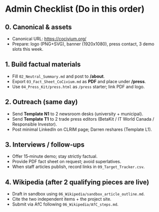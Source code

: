 # Admin Checklist (Do in this order)

## 0. Canonical & assets
- Canonical URL: https://cocivium.org/
- Prepare: logo (PNG+SVG), banner (1920x1080), press contact, 3 demo slots this week.

## 1. Build factual materials
- Fill `02_Neutral_Summary.md` and post to **/about**.
- Export `03_Fact_Sheet_CoCivium.md` as **PDF** and place under **/press**.
- Use `04_Press_Kit/press.html` as `/press` starter; link PDF and logo.

## 2. Outreach (same day)
- Send **Template N1** to 2 newsroom desks (university + municipal).
- Send **Template T1** to 2 trade press editors (BetaKit / IT World Canada / Responsible Investor).
- Post minimal LinkedIn on CLRIM page; Darren reshares (Template L1).

## 3. Interviews / follow-ups
- Offer 15‑minute demo; stay strictly factual.
- Provide PDF fact sheet on request; avoid superlatives.
- When staff articles publish, record links in `09_Target_Tracker.csv`.

## 4. Wikipedia (after 2 qualifying pieces are live)
- Draft in sandbox using `06_Wikipedia/sandbox_article_outline.md`.
- Cite the two independent items + the project site.
- Submit via AfC following `06_Wikipedia/AfC_steps.md`.

